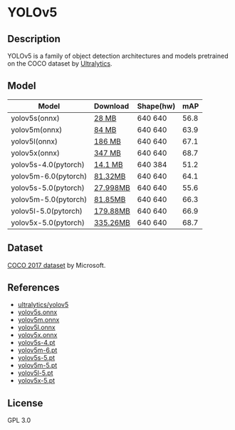 <!--- SPDX-License-Identifier: GPL-3.0 -->

# YOLOv5

## Description

YOLOv5 is a family of object detection architectures and models pretrained on
the COCO dataset by [Ultralytics](https://ultralytics.com/).

## Model

|Model                |Download                              |Shape(hw)     |mAP                |
|---------------------|:-------------------------------------|:-------------|:------------------|
|yolov5s(onnx)        |[28 MB](yolov5s.onnx)                 |640 640       |56.8               |
|yolov5m(onnx)        |[84 MB](yolov5s.onnx)                 |640 640       |63.9               |
|yolov5l(onnx)        |[186 MB](yolov5s.onnx)                |640 640       |67.1               |
|yolov5x(onnx)        |[347 MB](yolov5s.onnx)                |640 640       |68.7               |
|yolov5s-4.0(pytorch) |[14.1 MB](yolov5s-4.0-640384_jit.pt)  |640 384       |51.2               |
|yolov5m-6.0(pytorch) |[81.32MB](yolov5m-6.0.pt)             |640 640       |64.1               |
|yolov5s-5.0(pytorch) |[27.998MB](yolov5s-5.0.pt)            |640 640       |55.6               |
|yolov5m-5.0(pytorch) |[81.85MB](yolov5m-5.0.pt)             |640 640       |66.3               |
|yolov5l-5.0(pytorch) |[179.88MB](yolov5l-5.0.pt)            |640 640       |66.9               |
|yolov5x-5.0(pytorch) |[335.26MB](yolov5x-5.0.pt)            |640 640       |68.7               |

## Dataset

[COCO 2017 dataset](http://cocodataset.org) by Microsoft.

## References

* [ultralytics/yolov5](https://github.com/ultralytics/yolov5)
* [yolov5s.onnx](https://github.com/ultralytics/yolov5/releases/download/v6.0/yolov5s.onnx)
* [yolov5m.onnx](https://github.com/ultralytics/yolov5/releases/download/v6.0/yolov5m.onnx)
* [yolov5l.onnx](https://github.com/ultralytics/yolov5/releases/download/v6.0/yolov5l.onnx)
* [yolov5x.onnx](https://github.com/ultralytics/yolov5/releases/download/v6.0/yolov5x.onnx)
* [yolov5s-4.pt](https://github.com/ultralytics/yolov5/releases/download/v4.0/yolov5s.pt)
* [yolov5m-6.pt](https://github.com/ultralytics/yolov5/releases/download/v6.0/yolov5m.pt)
* [yolov5s-5.pt](https://github.com/ultralytics/yolov5/releases/download/v5.0/yolov5s.pt)
* [yolov5m-5.pt](https://github.com/ultralytics/yolov5/releases/download/v5.0/yolov5m.pt)
* [yolov5l-5.pt](https://github.com/ultralytics/yolov5/releases/download/v5.0/yolov5l.pt)
* [yolov5x-5.pt](https://github.com/ultralytics/yolov5/releases/download/v5.0/yolov5x.pt)

## License

GPL 3.0
